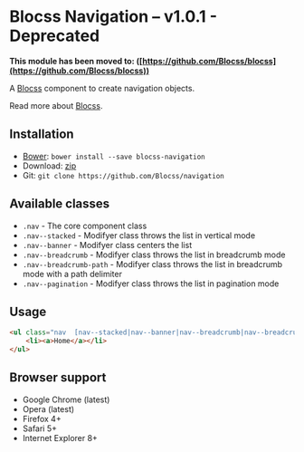 # Blocss Navigation – v1.0.1 - Deprecated

**This module has been moved to: ([https://github.com/Blocss/blocss](https://github.com/Blocss/blocss))**

A [Blocss](https://github.com/Blocss/blocss/) component to create navigation objects.

Read more about [Blocss](https://blocss.github.io/blocss).

## Installation

* [Bower](http://bower.io/): `bower install --save blocss-navigation`
* Download: [zip](https://github.com/Blocss/navigation/zipball/master)
* Git: `git clone https://github.com/Blocss/navigation`

## Available classes

* `.nav` - The core component class
* `.nav--stacked` - Modifyer class throws the list in vertical mode
* `.nav--banner` - Modifyer class centers the list
* `.nav--breadcrumb` - Modifyer class throws the list in breadcrumb mode
* `.nav--breadcrumb-path` - Modifyer class throws the list in breadcrumb mode with a path delimiter
* `.nav--pagination` - Modifyer class throws the list in pagination mode

## Usage

```html
<ul class="nav  [nav--stacked|nav--banner|nav--breadcrumb|nav--breadcrumb-path|nav--pagination]">
    <li><a>Home</a></li>
</ul>
```

## Browser support

* Google Chrome (latest)
* Opera (latest)
* Firefox 4+
* Safari 5+
* Internet Explorer 8+
